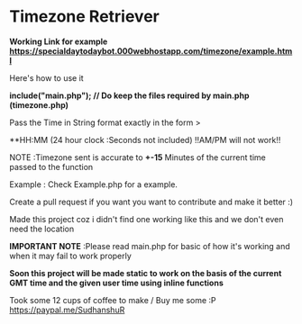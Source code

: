 # Timezone Retriever 

**Working Link for example**
**https://specialdaytodaybot.000webhostapp.com/timezone/example.html**

Here's how to use it

**include("main.php"); // Do keep the files required by main.php (timezone.php)**

Pass the Time in String format exactly in the form >

**HH:MM (24 hour clock :Seconds not included) !!AM/PM will not work!!

NOTE :Timezone sent is accurate to **+-15** Minutes of the current time passed to the function

Example : Check Example.php for a example.

Create a pull request if you want you want to contribute and make it better :)

Made this project coz i didn't find one working like this and we don't even need the location

**IMPORTANT NOTE** :Please read main.php for basic of how it's working and when it may fail to work properly

**Soon this project will be made static to work on the basis of the current GMT time and the given user time using inline functions**

Took some 12 cups of coffee to make / Buy me some :P https://paypal.me/SudhanshuR

